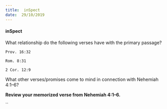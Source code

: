 ```yaml
---
title:  inSpect
date:  29/10/2019
---
```


#### inSpect

What relationship do the following verses have with the primary passage?

`Prov. 16:32`

`Rom. 8:31`

`2 Cor. 12:9`

What other verses/promises come to mind in connection with Nehemiah 4:1–6?

**Review your memorized verse from Nehemiah 4:1–6.**

``